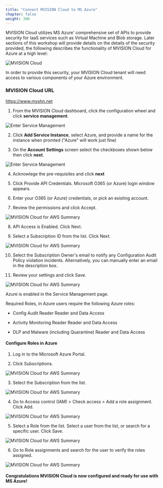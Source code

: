 ```yaml
---
title: "Connect MVISION Cloud to MS Azure"
chapter: false
weight: 300
---
```


MVISION Cloud utilizes MS Azure' comprehensive set of APIs to provide security for IaaS services such as Virtual Machine and Blob storage.  Later sections of this workshop will provide details on the details of the security provided, the following describes the functionality of MVISION Cloud for Azure at a high level:

![MVISION Cloud](/images/mfe/mvcforAWS.png?classes=border,shadow)

In order to provide this security, your MVISION Cloud tenant will need access to various components of your Azure environment. 

### MVISION Cloud URL ###

https://www.myshn.net

1.  From the MVISION Cloud dashboard, click the configuration wheel and click **service management**.

  ![Enter Service Management](/images/mfe/MVC-Azure.png?classes=border,shadow)

2.  Click **Add Service Instance**, select Azure, and provide a name for the instance when promted ("Azure" will work just fine)

3.  On the **Account Settings** screen select the checkboxes shown below then click **next**.

  ![Enter Service Management](/images/mfe/MVC-features.png?classes=border,shadow)

4.  Acknowlege the pre-requisites and click **next**

5.  Click Provide API Credentials. Microsoft O365 (or Azure) login window appears.

6.  Enter your O365 (or Azure) credentials, or pick an existing account.

7.  Review the permissions and click Accept.

 ![MVISION Cloud for AWS Summary](/images/mfe/Azure-permission.png?classes=border,shadow)
 
8. API Access is Enabled. Click Next.

9. Select a Subscription ID from the list. Click Next.

 ![MVISION Cloud for AWS Summary](/images/mfe/Azure-sub-ID.png?classes=border,shadow)
 
10. Select the Subscription Owner's email to notify any Configuration Audit Policy violation incidents. Alternatively, you can manually enter an email in the description box.
 
11. Review your settings and click Save.

![MVISION Cloud for AWS Summary](/images/mfe/azure-summary.png?classes=border,shadow)

Azure is enabled in the Service Management page. 

Required Roles, in Azure users require the following Azure roles:

- Config Audit
Reader
Reader and Data Access

- Activity Monitoring
Reader
Reader and Data Access

- DLP and Malware (including Quarantine)
Reader and Data Access

#### Configure Roles in Azure

1.  Log in to the Microsoft Azure Portal.

2.  Click Subscriptions.

![MVISION Cloud for AWS Summary](/images/mfe/Azure-roles.png?classes=border,shadow)

3. Select the Subscription from the list. 

![MVISION Cloud for AWS Summary](/images/mfe/azure-role2.png?classes=border,shadow)

4. Go to Access control (IAM) > Check access > Add a role assignment. Click Add.

![MVISION Cloud for AWS Summary](/images/mfe/Azure-IAM.png?classes=border,shadow)

5.  Select a Role from the list. Select a user from the list, or search for a specific user. Click Save.

![MVISION Cloud for AWS Summary](/images/mfe/Azure-iam2.png?classes=border,shadow)

6. Go to Role assignments and search for the user to verify the roles assigned.

![MVISION Cloud for AWS Summary](/images/mfe/Azure-iam3.png?classes=border,shadow)

#### Congratulations MVISION Cloud is now configured and ready for use with MS Azure!
